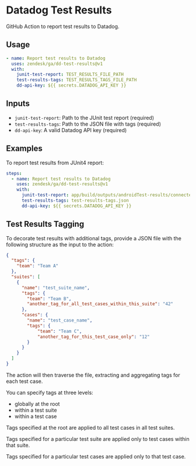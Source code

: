 # Datadog Test Results

GitHub Action to report test results to Datadog.

## Usage

```yaml
- name: Report test results to Datadog
  uses: zendesk/ga/dd-test-results@v1
  with:
    junit-test-report: TEST_RESULTS_FILE_PATH
    test-results-tags: TEST_RESULTS_TAGS_FILE_PATH
    dd-api-key: ${{ secrets.DATADOG_API_KEY }}
```

## Inputs

- `junit-test-report`: Path to the JUnit test report (required)
- `test-results-tags`: Path to the JSON file with tags (required)
- `dd-api-key`: A valid Datadog API key (required)

## Examples

To report test results from JUnit4 report:

```yaml
steps:
  - name: Report test results to Datadog
    uses: zendesk/ga/dd-test-results@v1
    with:
      junit-test-report: app/build/outputs/androidTest-results/connected/app.xml
      test-results-tags: test-results-tags.json
      dd-api-key: ${{ secrets.DATADOG_API_KEY }}
```

## Test Results Tagging

To decorate test results with additional tags, provide a JSON file with the following structure as the input to the action:

```json
{
  "tags": { 
    "team": "Team A"
  },
  "suites": [
    {
      "name": "test_suite_name",
      "tags": {
        "team": "Team B",
        "another_tag_for_all_test_cases_within_this_suite": "42"
      },
      "cases": {
        "name": "test_case_name",
        "tags": {
            "team": "Team C",
            "another_tag_for_this_test_case_only": "12"
        }
      }
    }
  ]
}
```

The action will then traverse the file, extracting and aggregating tags for each test case.

You can specify tags at three levels:
- globally at the root
- within a test suite
- within a test case

Tags specified at the root are applied to all test cases in all test suites.

Tags specified for a particular test suite are applied only to test cases within that suite.

Tags specified for a particular test cases are applied only to that test case.